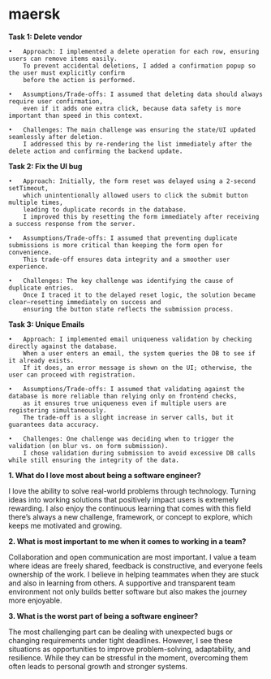 # maersk

**Task 1: Delete vendor**

	•	Approach: I implemented a delete operation for each row, ensuring users can remove items easily. 
 		To prevent accidental deletions, I added a confirmation popup so the user must explicitly confirm 
   		before the action is performed.
 
	•	Assumptions/Trade-offs: I assumed that deleting data should always require user confirmation, 
 		even if it adds one extra click, because data safety is more important than speed in this context.
 
	•	Challenges: The main challenge was ensuring the state/UI updated seamlessly after deletion. 
 		I addressed this by re-rendering the list immediately after the delete action and confirming the backend update.

 **Task 2: Fix the UI bug**
 
 	•	Approach: Initially, the form reset was delayed using a 2-second setTimeout, 
  		which unintentionally allowed users to click the submit button multiple times, 
		leading to duplicate records in the database. 
  		I improved this by resetting the form immediately after receiving a success response from the server.
  
	•	Assumptions/Trade-offs: I assumed that preventing duplicate submissions is more critical than keeping the form open for convenience. 
 		This trade-off ensures data integrity and a smoother user experience.
 
	•	Challenges: The key challenge was identifying the cause of duplicate entries. 
 		Once I traced it to the delayed reset logic, the solution became clear—resetting immediately on success and 
   		ensuring the button state reflects the submission process.

 **Task 3: Unique Emails**
 
 	•	Approach: I implemented email uniqueness validation by checking directly against the database. 
  		When a user enters an email, the system queries the DB to see if it already exists. 
		If it does, an error message is shown on the UI; otherwise, the user can proceed with registration.
  
	•	Assumptions/Trade-offs: I assumed that validating against the database is more reliable than relying only on frontend checks, 
 		as it ensures true uniqueness even if multiple users are registering simultaneously. 
   		The trade-off is a slight increase in server calls, but it guarantees data accuracy.
 
	•	Challenges: One challenge was deciding when to trigger the validation (on blur vs. on form submission). 
 		I chose validation during submission to avoid excessive DB calls while still ensuring the integrity of the data.

**1. What do I love most about being a software engineer?**

I love the ability to solve real-world problems through technology. Turning ideas into working solutions that positively impact users is extremely rewarding. I also enjoy the continuous learning that comes with this field there’s always a new challenge, framework, or concept to explore, which keeps me motivated and growing.

**2. What is most important to me when it comes to working in a team?**

Collaboration and open communication are most important. I value a team where ideas are freely shared, feedback is constructive, and everyone feels ownership of the work. I believe in helping teammates when they are stuck and also in learning from others. A supportive and transparent team environment not only builds better software but also makes the journey more enjoyable.

**3. What is the worst part of being a software engineer?**

The most challenging part can be dealing with unexpected bugs or changing requirements under tight deadlines. However, I see these situations as opportunities to improve problem-solving, adaptability, and resilience. While they can be stressful in the moment, overcoming them often leads to personal growth and stronger systems.

